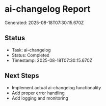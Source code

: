 # ai-changelog Report

Generated: 2025-08-18T07:30:15.670Z

## Status
- Task: ai-changelog
- Status: Completed
- Timestamp: 2025-08-18T07:30:15.670Z

## Next Steps
- Implement actual ai-changelog functionality
- Add proper error handling
- Add logging and monitoring
